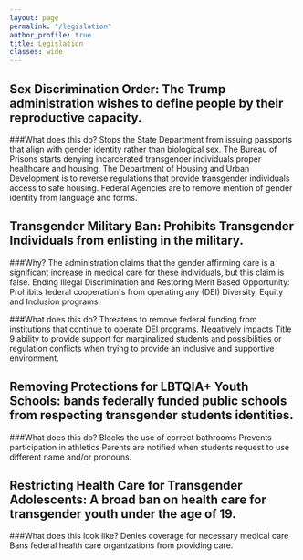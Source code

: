 ```yaml
---
layout: page
permalink: "/legislation"
author_profile: true
title: Legislation
classes: wide
---
```


## Sex Discrimination Order: The Trump administration wishes to define people by their reproductive capacity.  
	
###What does this do?
Stops the State Department from issuing passports that align with gender identity rather than biological sex.
The Bureau of Prisons starts denying incarcerated transgender individuals proper healthcare and housing. 
The Department of Housing and Urban Development is to reverse regulations that provide transgender individuals access to safe housing.
Federal Agencies are to remove mention of gender identity from language and forms. 


## Transgender Military Ban: Prohibits Transgender Individuals from enlisting in the military. 

###Why?
The administration claims that the gender affirming care is a significant increase in medical care for these individuals, but this claim is false. 
Ending Illegal Discrimination and Restoring Merit Based Opportunity: Prohibits federal cooperation's from operating any (DEI) Diversity, Equity and Inclusion programs. 
	
###What does this do?
Threatens to remove federal funding from institutions that continue to operate DEI programs.
Negatively impacts Title 9 ability to provide support for marginalized students and possibilities or regulation conflicts when trying to provide an inclusive and supportive environment.  


## Removing Protections for LBTQIA+ Youth Schools: bands federally funded public schools from respecting transgender students identities. 
	
###What does this do?
Blocks the use of correct bathrooms
Prevents participation in athletics
Parents are notified when students request to use different name and/or pronouns. 


## Restricting Health Care for Transgender Adolescents: A broad ban on health care for transgender youth under the age of 19.
	
###What does this look like?
Denies coverage for necessary medical care
Bans federal health care organizations from providing care. 
